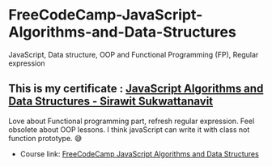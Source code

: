 # FreeCodeCamp-JavaScript-Algorithms-and-Data-Structures
JavaScript, Data structure, OOP and Functional Programming (FP), Regular expression
## This is my certificate : [JavaScript Algorithms and Data Structures - Sirawit Sukwattanavit](https://www.freecodecamp.org/certification/popeyeza12/javascript-algorithms-and-data-structures)

Love about Functional programming part, refresh regular expression.
Feel obsolete about OOP lessons. I think javaScript can write it with class not function prototype. 😅

- Course link: [FreeCodeCamp JavaScript Algorithms and Data Structures](https://www.freecodecamp.org/learn/javascript-algorithms-and-data-structures/)